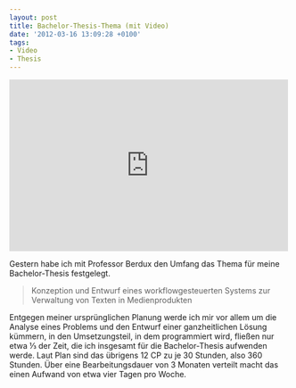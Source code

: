 ```yaml
---
layout: post
title: Bachelor-Thesis-Thema (mit Video)
date: '2012-03-16 13:09:28 +0100'
tags:
- Video
- Thesis
---
```

<p><iframe src="http://www.youtube.com/embed/WDyCydi6E_Y?rel=0" frameborder="0" width="500" height="308"></iframe></p>
<p>Gestern habe ich mit Professor Berdux den Umfang das Thema für meine Bachelor-Thesis festgelegt. </p>
<blockquote><p>Konzeption und Entwurf eines workflowgesteuerten Systems zur Verwaltung von Texten in Medienprodukten</p></blockquote>
<p>Entgegen meiner ursprünglichen Planung werde ich mir vor allem um die Analyse eines Problems und den Entwurf einer ganzheitlichen Lösung kümmern, in den Umsetzungsteil, in dem programmiert wird, fließen nur etwa ⅓ der Zeit, die ich insgesamt für die Bachelor-Thesis aufwenden werde. Laut Plan sind das übrigens 12 CP zu je 30 Stunden, also 360 Stunden. Über eine Bearbeitungsdauer von 3 Monaten verteilt macht das einen Aufwand von etwa vier Tagen pro Woche.</p>
